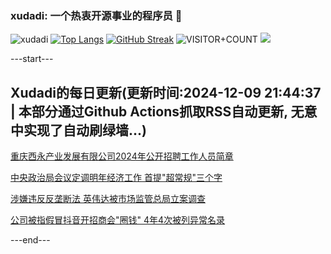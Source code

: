 ### xudadi: 一个热衷开源事业的程序员 👋

![xudadi](https://github-readme-stats-git-masterorgs-github-readme-stats-team.vercel.app/api?username=xudadi)
[![Top Langs](https://github-readme-stats.vercel.app/api/top-langs/?username=xudadi)](https://github.com/anuraghazra/github-readme-stats)
[![GitHub Streak](https://streak-stats.demolab.com?user=xudadi&locale=zh_Hans)](https://git.io/streak-stats)
![VISITOR+COUNT](https://komarev.com/ghpvc/?username=xudadi&label=VISITOR+COUNT)
![](https://raw.githubusercontent.com/xudadi/xudadi/main/assets/github-contribution-grid-snake.svg)


---start---

## Xudadi的每日更新(更新时间:2024-12-09 21:44:37 | 本部分通过Github Actions抓取RSS自动更新, 无意中实现了自动刷绿墙...)

[重庆西永产业发展有限公司2024年公开招聘工作人员简章](https://www.gongkaoleida.com/article/2223971)

[中央政治局会议定调明年经济工作 首提"超常规"三个字](https://m.163.com/news/article/JJ063AFG0519DDQ2.html)

[涉嫌违反反垄断法 英伟达被市场监管总局立案调查](https://m.163.com/news/article/JJ07GANF000189PS.html)

[公司被指假冒抖音开招商会"圈钱" 4年4次被列异常名录](https://m.163.com/news/article/JJ05GI4J0514R9P4.html)

---end---
